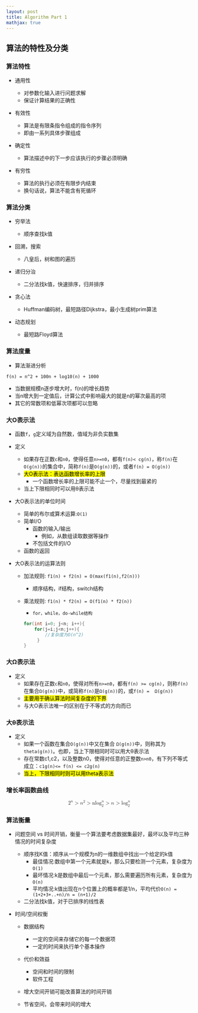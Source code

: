```yaml
---
layout: post
title: Algorithm Part 1
mathjax: true
---
```


## 算法的特性及分类

### 算法特性

- 通用性
	- 对参数化输入进行问题求解
	- 保证计算结果的正确性

- 有效性
	- 算法是有限条指令组成的指令序列
	- 即由一系列具体步骤组成  

- 确定性
	- 算法描述中的下一步应该执行的步骤必须明确

- 有穷性
	- 算法的执行必须在有限步内结束
	- 换句话说，算法不能含有死循环 

### 算法分类

- 穷举法
	- 顺序查找k值

- 回溯，搜索
	- 八皇后，树和图的遍历

- 递归分治
	- 二分法找k值，快速排序，归并排序

- 贪心法
	- Huffman编码树，最短路径Dijkstra，最小生成树prim算法

- 动态规划
	- 最短路Floyd算法      

	
### 算法度量

- 算法渐进分析

```
f(n) = n^2 + 100n + log10(n) + 1000
```
- 当数据规模n逐步增大时，f(n)的增长趋势
- 当n增大到一定值后，计算公式中影响最大的就是n的幂次最高的项
 - 其它的常数项和低幂次项都可以忽略

### 大O表示法

- 函数`f`，`g`定义域为自然数，值域为非负实数集
- 定义
	- 如果存在正数`c`和`n0`，使得任意`n>=n0`，都有`f(n)< cg(n)`，称`f(n)`在`O(g(n))`的集合中，简称`f(n)`是`O(g(n))`的，或者`f(n) = O(g(n))`
	- <mark>大O表示法：表达函数增长率的上限</mark>
		- 一个函数增长率的上限可能不止一个，尽量找到最紧的
	- 当上下限相同时可以用θ表示法 

- 大O表示法的单位时间 
	- 简单的布尔或算术运算:`O(1)`
	- 简单I/O
		- 函数的输入/输出
			- 例如，从数组读取数据等操作 
		- 不包括文件的I/O
	- 函数的返回

- 大O表示法的运算法则
	- 加法规则: `f1(n) + f2(n) = O(max(f1(n),f2(n)))`
		- 顺序结构，if结构，switch结构
	
	- 乘法规则: `f1(n) * f2(n) = O(f1(n) * f2(n))`
		- `for，while，do-while结构`

		```c		
		for(int i=0; j<n; i++){
			for(j=i;j<n;j++){ 
				//复杂度为O(n^2)
			 }
		}
		```

### 大Ω表示法

- 定义
	- 如果存在正数`c`和`n0`，使得对所有`n>=n0`，都有`f(n) >= cg(n)`，则称`f(n)`在集合`Ω(g(n))`中，或简称`f(n)`是`Ω(g(n))`的，或`f(n) =  Ω(g(n))`
	- <mark>主要用于确认算法时间复杂度的下界</mark>
	- 与大O表示法唯一的区别在于不等式的方向而已


### 大θ表示法

- 定义
	- 如果一个函数在集合`O(g(n))`中又在集合 `Ω(g(n))`中，则称其为`theta(g(n))`。也即，当上下限相同时可以用大θ表示法
	- 存在常数c1,c2，以及整数n0，使得对任意的正整数`n>n0`，有下列不等式成立：`c1g(n)<= f(n) <= c2g(n)`
	- <mark>当上，下限相同时则可以用theta表示法</mark>

### 增长率函数曲线

<math display="block">
    <msup><mi>2</mi><mi>n</mi></msup>
    <mo>></mo>
    <msup><mi>n</mi><mi>2</mi></msup>
    <mo>></mo>
	<msubsup><mi>nlog</mi> <mi>2</mi> <mi>n</mi></msubsup> 
	 <mo>></mo>
	 <msubsup><mi>n</mi> <mi></mi> <mi></mi></msubsup>
	 <mo>></mo>
	 <msubsup><mi>log</mi> <mi>2</mi> <mi>n</mi></msubsup>     
</math>


### 算法衡量

- 问题空间 vs 时间开销，衡量一个算法要考虑数据集最好，最坏以及平均三种情况的时间复杂度
	- 顺序找K值：顺序从一个规模为n的一维数组中找出一个给定的k值
		- 最佳情况:数组中第一个元素就是k，那么只要检测一个元素，复杂度为`O(1)`
		- 最坏情况:k是数组中最后一个元素，那么需要遍历所有元素，复杂度为`O(n)`
		- 平均情况:k值出现在n个位置上的概率都是1/n，平均代价`O(n) = (1+2+3+..+n)/n = (n+1)/2`
	- 二分法找k值，对于已排序的线性表 
	
- 时间/空间权衡
	- 数据结构
		- 一定的空间来存储它的每一个数据项
		- 一定的时间来执行单个基本操作
	
	- 代价和效益
		- 空间和时间的限制
		- 软件工程

	- 增大空间开销可能改善算法的时间开销
	- 节省空间，会带来时间的增大   	  

	